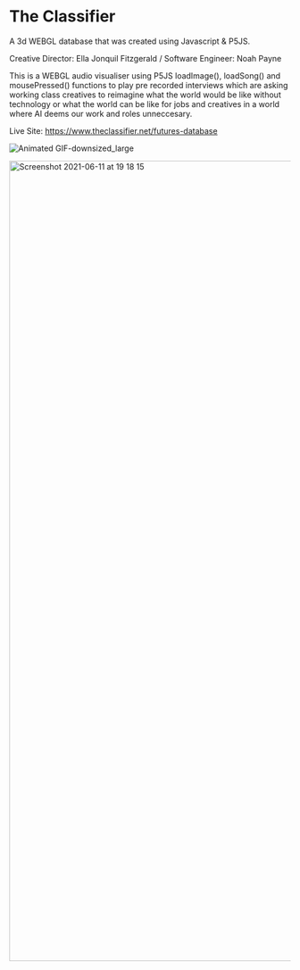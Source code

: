 # The Classifier
A 3d WEBGL database that was created using Javascript &amp; P5JS. 

Creative Director: Ella Jonquil Fitzgerald 
/ Software Engineer: Noah Payne

This is a WEBGL audio visualiser using P5JS loadImage(),  loadSong()  and mousePressed() functions to play pre recorded interviews which are asking working class creatives to reimagine what the world would be like without technology or what the world can be like for jobs and creatives in a world where AI deems our work and roles unneccesary.

Live Site: https://www.theclassifier.net/futures-database


![Animated GIF-downsized_large](https://user-images.githubusercontent.com/75100642/121732306-fca82200-cae9-11eb-98d5-82b42ae23edc.gif)

<img width="1435" alt="Screenshot 2021-06-11 at 19 18 15" src="https://user-images.githubusercontent.com/75100642/121732514-43961780-caea-11eb-9a8d-8abba019a47f.png">
